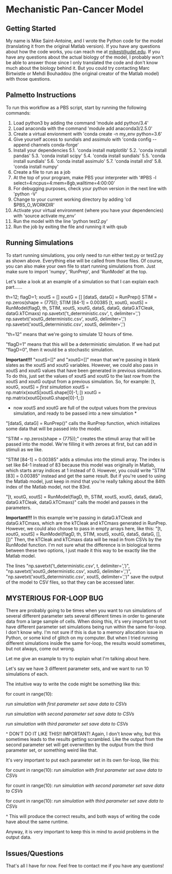 # Mechanistic Pan-Cancer Model #

## Getting Started ##

My name is Mike Saint-Antoine, and I wrote the Python code for the model (translating it from the original Matlab version).
If you have any questions about how the code works, you can reach me at mikest@udel.edu.
If you have any questions about the actual biology of the model, I probably won't be able to answer those since I only translated the code and don't know much about the biology behind it.
But you could try contacting Marc Birtwistle or Mehdi Bouhaddou (the original creator of the Matlab model) with those questions.


## Palmetto Instructions ##
To run this workflow as a PBS script, start by running the following commands:

1. Load python3 by adding the command 'module add python/3.4'
2. Load anaconda with the command 'module add anaconda3/2.5.0'
3. Create a virtual envionment with 'conda create -n my\_env python=3.6'
4. Give yourself access to sundials and assimulo with 'conda config --append channels conda-forge'
5. Install your dependencies
  5.1. 'conda install matplotlib'
  5.2. 'conda install pandas'
  5.3. 'conda install scipy'
  5.4. 'conda install sundials'
  5.5. 'conda install sundials'
  5.6. 'conda install assimulo'
  5.7. 'conda install xlrd'
  5.8. 'conda install numpy'
6. Create a file to run as a job
7. At the top of your program, make PBS your interpreter with '#PBS -l select=4:ncpus=4:mem=8gb,walltime=4:00:00'
9. For debugging purposes, check your python version in the next line with 'python -V'
9. Change to your current working directory by adding 'cd $PBS\_O\_WORKDIR'
10. Activate your virtual environment (where you have your dependencies) with 'source activate my\_env'
11. Run the model with the line 'python test2.py'
12. Run the job by exiting the file and running it with qsub
 
## Running Simulations ##

To start running simulations, you only need to run either test.py or test2.py as shown above. Everything else will be called from those files. Of course, you can also make your own file to start running simulations from.
Just make sure to import 'numpy', 'RunPrep', and 'RunModel' at the top.

Let's take a look at an example of a simulation so that I can explain each part......

th=12;
flagD=1;
xoutS = []
xoutG = []
[dataS, dataG] = RunPrep()
STIM = np.zeros(shape = (775));
STIM [84-1] = 0.00385
[t, xoutG, xoutS] = RunModel(flagD, th, STIM, xoutS, xoutG, dataS, dataG, dataG.kTCleak, dataG.kTCmaxs)
np.savetxt('t\_deterministic.csv', t, delimiter=',')
np.savetxt('xoutG\_deterministic.csv', xoutG, delimiter=',')
np.savetxt('xoutS\_deterministic.csv', xoutS, delimiter=',')




"th=12" means that we're going to simulate 12 hours of time.

"flagD=1" means that this will be a deterministic simulation. If we had put "flagD=0", then it would be a stochastic simulation.



**Important!!!**
"xoutS=[]" and "xoutG=[]" mean that we're passing in blank slates as the xoutS and xoutG variables.
However, we could also pass in xoutS and xoutG values that have been generated in previous simulations.
To do this, just set the values of xoutS and xoutG to the last row from the xoutS and xoutG output from a previous simulation.
So, for example:
[t, xoutG, xoutS] = *first simulation*
xoutS = np.matrix(xoutS[xoutS.shape[0]-1,:])
xoutG = np.matrix(xoutG[xoutG.shape[0]-1,:])
* now xoutS and xoutG are full of the output values from the previous simulation, and ready to be passed into a new simulation *



"[dataS, dataG] = RunPrep()" calls the RunPrep function, which initializes some data that will be passed into the model.

"STIM = np.zeros(shape = (775));" creates the stimuli array that will be passed into the model. We're filling it with zeroes at first, but can add in stimuli as we like.

"STIM [84-1] = 0.00385" adds a stimulus into the stimuli array. The index is set like 84-1 instead of 83 because this model was originally in Matlab, which starts array indices at 1 instead of 0.
However, you could write "STIM [83] = 0.00385" instead and get the same result. But if you're used to using the Matlab model, just keep in mind that you're really talking about the 84th index of the Matlab model, not the 83rd.



"[t, xoutG, xoutS] = RunModel(flagD, th, STIM, xoutS, xoutG, dataS, dataG, dataG.kTCleak, dataG.kTCmaxs)" calls the model and passes in the parameters.

**Important!!!**
In this example we're passing in dataG.kTCleak and dataG.kTCmaxs, which are the kTCleak and kTCmaxs generated in RunPrep.
However, we could also choose to pass in empty arrays here, like this:
"[t, xoutG, xoutS] = RunModel(flagD, th, STIM, xoutS, xoutG, dataS, dataG, [], [])"
Then, the kTCleak and kTCmaxs data will be read in from CSVs by the RunModel function.
I'm not sure what the difference is in biological terms between these two options, I just made it this way to be exactly like the Matlab model.



The lines "np.savetxt('t_deterministic.csv', t, delimiter=',')", "np.savetxt('xoutG_deterministic.csv', xoutG, delimiter=',')", "np.savetxt('xoutS_deterministic.csv', xoutS, delimiter=',')" save the output of the model to CSV files, so that they can be accessed later.

## MYSTERIOUS FOR-LOOP BUG ##

There are probably going to be times when you want to run simulations of several different parameter sets several different times in order to generate data from a large sample of cells.
When doing this, it's very important to not have different parameter set simulations being run within the same for-loop. I don't know why. I'm not sure if this is due to a memory allocation issue in Python, or some kind of glitch on my computer.
But when I tried running different simulations inside the same for-loop, the results would sometimes, but not always, come out wrong.



Let me give an example to try to explain what I'm talking about here.

Let's say we have 3 different parameter sets, and we want to run 10 simulations of each.

The intuitive way to write the code might be something like this:



for count in range(10):

  *run simulation with first parameter set*
  *save data to CSVs*

  *run simulation with second parameter set*
  *save data to CSVs*

  *run simulation with third parameter set*
  *save data to CSVs*



^ DON'T DO IT LIKE THIS!! IMPORTANT! Again, I don't know why, but this sometimes leads to the results getting scrambled. Like the output from the second parameter set will get overwritten by the output from the third parameter set, or something weird like that.


It's very important to put each parameter set in its own for-loop, like this:

for count in range(10):
  *run simulation with first parameter set*
  *save data to CSVs*

for count in range(10):
  *run simulation with second parameter set*
  *save data to CSVs*

for count in range(10):
  *run simulation with third parameter set*
  *save data to CSVs*


^ This will produce the correct results, and both ways of writing the code have about the same runtime.

Anyway, it is very important to keep this in mind to avoid problems in the output data.



## Issues/Questions ##


That's all I have for now. Feel free to contact me if you have any questions!
